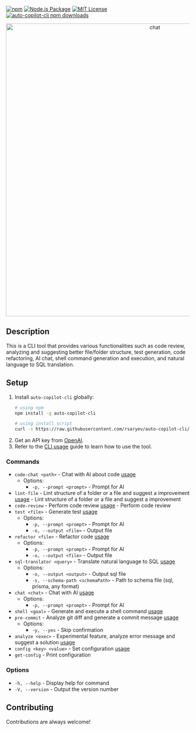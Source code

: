 [![npm](https://img.shields.io/npm/v/auto-copilot-cli)](https://www.npmjs.com/package/auto-copilot-cli)
[![Node.js Package](https://github.com/rsaryev/auto-copilot-cli/actions/workflows/npm-publish.yml/badge.svg)](https://github.com/rsaryev/auto-copilot-cli/actions/workflows/npm-publish.yml)
[![MIT License](https://img.shields.io/badge/license-MIT-blue)](https://github.com/transitive-bullshit/chatgpt-api/blob/main/license)
[![auto-copilot-cli npm downloads](https://img.shields.io/npm/dt/auto-copilot-cli)](https://www.npmjs.com/package/auto-copilot-cli)

<p align="center">
  <img src="https://github.com/rsaryev/auto-copilot-cli/assets/70219513/8deb1865-6ec6-4dc8-a631-344627dabb83" width="800" alt="chat">
</p>

## Description

This is a CLI tool that provides various functionalities such as code review, analyzing and suggesting better file/folder structure, test generation, code refactoring, AI
chat, shell command generation and execution, and natural language to SQL translation.

## Setup

1. Install `auto-copilot-cli` globally:
    ```bash
   # using npm
    npm install -g auto-copilot-cli
   
   # using install script
   curl -s https://raw.githubusercontent.com/rsaryev/auto-copilot-cli/main/deployment/deploy.bash | bash
    ```
2. Get an API key from [OpenAI](https://platform.openai.com/account/api-keys).
3. Refer to the [CLI usage](https://github.com/rsaryev/auto-copilot-cli/blob/main/docs/usage.md) guide to learn how to use
   the tool.

### Commands

- `code-chat <path>` - Chat with AI about code [usage](https://github.com/rsaryev/auto-copilot-cli/blob/main/docs/code-chat.md)
    - Options:
        - `-p, --prompt <prompt>` - Prompt for AI
- `lint-file` - Lint structure of a folder or a file and suggest a improvement [usage](https://github.com/rsaryev/auto-copilot-cli/blob/main/docs/lint-file.md) - Lint structure of a folder or a file and suggest a improvement
- `code-review` - Perform code review [usage](https://github.com/rsaryev/auto-copilot-cli/blob/main/docs/code-review.md) - Perform code review
- `test <file>` - Generate test [usage](https://github.com/rsaryev/auto-copilot-cli/blob/main/docs/test.md)
    - Options:
        - `-p, --prompt <prompt>` - Prompt for AI
        - `-o, --output <file>` - Output file
- `refactor <file>` - Refactor code [usage](https://github.com/rsaryev/auto-copilot-cli/blob/main/docs/refactor.md)
    - Options:
        - `-p, --prompt <prompt>` - Prompt for AI
        - `-o, --output <file>` - Output file
- `sql-translator <query>` - Translate natural language to SQL [usage](https://github.com/rsaryev/auto-copilot-cli/blob/main/docs/sql-translator.md)
    - Options:
        - `-o, --output <output>` - Output sql file
        - `-s, --schema-path <schemaPath>` - Path to schema file (sql, prisma, any format)
- `chat <chat>` - Chat with AI [usage](https://github.com/rsaryev/auto-copilot-cli/blob/main/docs/chat.md)
    - Options:
        - `-p, --prompt <prompt>` - Prompt for AI
- `shell <goal>` - Generate and execute a shell command [usage](https://github.com/rsaryev/auto-copilot-cli/blob/main/docs/shell.md)
- `pre-commit` - Analyze git diff and generate a commit message [usage](https://github.com/rsaryev/auto-copilot-cli/blob/main/docs/pre-commit.md)
    - Options:
        - `-y, --yes` - Skip confirmation
- `analyze <exec>` - Experimental feature, analyze error message and suggest a solution [usage](https://github.com/rsaryev/auto-copilot-cli/blob/main/docs/analyze.md)
- `config <key> <value>` - Set configuration [usage](https://github.com/rsaryev/auto-copilot-cli/blob/main/docs/config.md)
- `get-config` - Print configuration

### Options

- `-h, --help` - Display help for command
- `-V, --version` - Output the version number


## Contributing

Contributions are always welcome!
